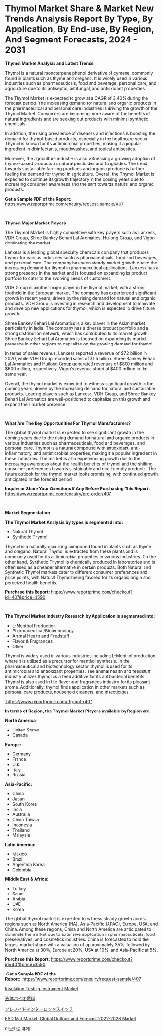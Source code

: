 <p><h1>Thymol Market Share & Market New Trends Analysis Report By Type, By Application, By End-use, By Region, And Segment Forecasts, 2024 - 2031</h1></p><p><strong>Thymol Market Analysis and Latest Trends</strong></p>
<p><p>Thymol is a natural monoterpene phenol derivative of cymene, commonly found in plants such as thyme and oregano. It is widely used in various industries such as pharmaceuticals, food and beverage, personal care, and agriculture due to its antiseptic, antifungal, and antioxidant properties.</p><p>The Thymol Market is expected to grow at a CAGR of 3.40% during the forecast period. The increasing demand for natural and organic products in the pharmaceutical and personal care industries is driving the growth of the Thymol Market. Consumers are becoming more aware of the benefits of natural ingredients and are seeking out products with minimal synthetic chemicals.</p><p>In addition, the rising prevalence of diseases and infections is boosting the demand for thymol-based products, especially in the healthcare sector. Thymol is known for its antimicrobial properties, making it a popular ingredient in disinfectants, mouthwashes, and topical antiseptics.</p><p>Moreover, the agriculture industry is also witnessing a growing adoption of thymol-based products as natural pesticides and fungicides. The trend towards sustainable farming practices and organic produce is further fueling the demand for thymol in agriculture. Overall, the Thymol Market is expected to continue its growth trajectory in the coming years due to increasing consumer awareness and the shift towards natural and organic products.</p></p>
<p><strong>Get a Sample PDF of the Report:&nbsp;</strong> <a href="https://www.reportprime.com/enquiry/request-sample/407">https://www.reportprime.com/enquiry/request-sample/407</a></p>
<p>&nbsp;</p>
<p><strong>Thymol Major Market Players</strong></p>
<p><p>The Thymol Market is highly competitive with key players such as Lanxess, VDH Group, Shree Bankey Behari Lal Aromatics, Huilong Group, and Vigon dominating the market. </p><p>Lanxess is a leading global specialty chemicals company that produces thymol for various industries such as pharmaceuticals, food and beverages, and personal care. The company has seen steady market growth due to the increasing demand for thymol in pharmaceutical applications. Lanxess has a strong presence in the market and is focused on expanding its product portfolio to cater to the evolving needs of customers.</p><p>VDH Group is another major player in the thymol market, with a strong foothold in the European market. The company has experienced significant growth in recent years, driven by the rising demand for natural and organic products. VDH Group is investing in research and development to innovate and develop new applications for thymol, which is expected to drive future growth.</p><p>Shree Bankey Behari Lal Aromatics is a key player in the Asian market, particularly in India. The company has a diverse product portfolio and a strong distribution network, which has contributed to its market growth. Shree Bankey Behari Lal Aromatics is focused on expanding its market presence in other regions to capitalize on the growing demand for thymol.</p><p>In terms of sales revenue, Lanxess reported a revenue of $7.2 billion in 2020, while VDH Group recorded sales of $1.5 billion. Shree Bankey Behari Lal Aromatics and Huilong Group generated revenues of $800 million and $600 million, respectively. Vigon's revenue stood at $400 million in the same year.</p><p>Overall, the thymol market is expected to witness significant growth in the coming years, driven by the increasing demand for natural and sustainable products. Leading players such as Lanxess, VDH Group, and Shree Bankey Behari Lal Aromatics are well-positioned to capitalize on this growth and expand their market presence.</p></p>
<p>&nbsp;</p>
<p><strong>What Are The Key Opportunities For Thymol Manufacturers?</strong></p>
<p><p>The global thymol market is expected to see significant growth in the coming years due to the rising demand for natural and organic products in various industries such as pharmaceuticals, food and beverages, and personal care. Thymol is a natural compound with antioxidant, anti-inflammatory, and antimicrobial properties, making it a popular ingredient in these industries. The market is also experiencing growth due to the increasing awareness about the health benefits of thymol and the shifting consumer preferences towards sustainable and eco-friendly products. The future outlook for the thymol market looks promising, with continued growth anticipated in the forecast period.</p></p>
<p><strong>Inquire or Share Your Questions If Any Before Purchasing This Report:</strong> <a href="https://www.reportprime.com/enquiry/pre-order/407">https://www.reportprime.com/enquiry/pre-order/407</a></p>
<p>&nbsp;</p>
<p><strong>Market Segmentation</strong></p>
<p><strong>The Thymol Market Analysis by types is segmented into:</strong></p>
<p><ul><li>Natural Thymol</li><li>Synthetic Thymol</li></ul></p>
<p><p>Thymol is a naturally occurring compound found in plants such as thyme and oregano. Natural Thymol is extracted from these plants and is commonly used for its antimicrobial properties in various industries. On the other hand, Synthetic Thymol is chemically produced in laboratories and is often used as a cheaper alternative in certain products. Both Natural and Synthetic Thymol markets cater to different consumer preferences and price points, with Natural Thymol being favored for its organic origin and perceived health benefits.</p></p>
<p><strong>Purchase this Report:&nbsp;</strong><a href="https://www.reportprime.com/checkout?id=407&price=3590">https://www.reportprime.com/checkout?id=407&price=3590</a></p>
<p>&nbsp;</p>
<p><strong>The Thymol Market Industry Research by Application is segmented into:</strong></p>
<p><ul><li>L-Menthol Production</li><li>Pharmaceutical/Biotechnology</li><li>Animal Health and Feedstuff</li><li>Flavor & Fragrances</li><li>Other</li></ul></p>
<p><p>Thymol is widely used in various industries including L-Menthol production, where it is utilized as a precursor for menthol synthesis. In the pharmaceutical and biotechnology sector, thymol is used for its antimicrobial and antioxidant properties. The animal health and feedstuff industry utilizes thymol as a feed additive for its antibacterial benefits. Thymol is also used in the flavor and fragrances industry for its pleasant aroma. Additionally, thymol finds application in other markets such as personal care products, household cleaners, and insecticides.</p></p>
<p><a href="https://www.reportprime.com/thymol-r407">&nbsp;https://www.reportprime.com/thymol-r407</a></p>
<p><strong>In terms of Region, the Thymol Market Players available by Region are:</strong></p>
<p>
    <p> <strong> North America: </strong>
        <ul>
            <li>United States</li>
            <li>Canada</li>
        </ul>
        </p> 
    <p> <strong> Europe: </strong>
        <ul>
            <li>Germany</li>
            <li>France</li>
            <li>U.K.</li>
            <li>Italy</li>
            <li>Russia</li>
        </ul>
        </p> 
    <p> <strong> Asia-Pacific: </strong>
        <ul>
            <li>China</li>
            <li>Japan</li>
            <li>South Korea</li>
            <li>India</li>
            <li>Australia</li>
            <li>China Taiwan</li>
            <li>Indonesia</li>
            <li>Thailand</li>
            <li>Malaysia</li>
        </ul>
        </p> 
    <p> <strong> Latin America: </strong>
        <ul>
            <li>Mexico</li>
            <li>Brazil</li>
            <li>Argentina Korea</li>
            <li>Colombia</li>
        </ul>
        </p> 
    <p> <strong> Middle East & Africa: </strong>
        <ul>
            <li>Turkey</li>
            <li>Saudi</li>
            <li>Arabia</li>
            <li>UAE</li>
            <li>Korea</li>
        </ul>
    </p>
    </p>
<p><p>The global thymol market is expected to witness steady growth across regions such as North America (NA), Asia-Pacific (APAC), Europe, USA, and China. Among these regions, China and North America are anticipated to dominate the market due to extensive application in pharmaceuticals, food preservatives, and cosmetics industries. China is forecasted to hold the largest market share with a valuation of approximately 35%, followed by North America at 30%, Europe at 20%, USA at 10%, and Asia-Pacific at 5%.</p></p>
<p><strong>Purchase this Report: </strong><a href="https://www.reportprime.com/checkout?id=407&price=3590">https://www.reportprime.com/checkout?id=407&price=3590</a></p>
<p>&nbsp;<strong>Get a Sample PDF of the Report:&nbsp;&nbsp;</strong><a href="https://www.reportprime.com/enquiry/request-sample/407">https://www.reportprime.com/enquiry/request-sample/407</a></p>
<p><strong></strong></p>
<p><p><a href="https://www.linkedin.com/pulse/insulation-testing-instrument-market-trends-detailed-study-nltgf">Insulation Testing Instrument Market</a></p><p><a href="https://medium.com/@kelscdowell78456/%E6%B6%B2%E4%BD%93%E3%83%90%E3%82%A4%E3%82%AA%E7%87%83%E6%96%99%E7%94%A3%E6%A5%AD%E3%81%AE%E5%B8%82%E5%A0%B4%E5%88%86%E6%9E%90%E3%83%AC%E3%83%9D%E3%83%BC%E3%83%88-2024%E5%B9%B4%E3%81%8B%E3%82%892031%E5%B9%B4%E3%81%BE%E3%81%A7%E3%81%AE%E6%9C%9F%E9%96%93%E3%81%AB-%E3%82%A2%E3%83%97%E3%83%AA%E3%82%B1%E3%83%BC%E3%82%B7%E3%83%A7%E3%83%B3-%E3%82%BF%E3%82%A4%E3%83%97-%E3%81%8A%E3%82%88%E3%81%B3%E5%9C%B0%E5%9F%9F%E3%81%AB%E3%82%88%E3%82%8B%E6%88%90%E9%95%B7%E7%8E%87-cagr-%E3%81%8C6-9-%E3%81%A7%E4%BA%88%E6%B8%AC%E3%81%95%E3%82%8C%E3%81%A6%E3%81%84%E3%81%BE%E3%81%99-9ace93167414">液体バイオ燃料</a></p><p><a href="https://medium.com/@kelscdowell78456/%E3%82%BD%E3%83%AC%E3%83%8E%E3%82%A4%E3%83%89%E3%82%A4%E3%83%B3%E3%82%BF%E3%83%BC%E3%83%AD%E3%83%83%E3%82%AF%E3%82%B9%E3%82%A4%E3%83%83%E3%83%81%E5%B8%82%E5%A0%B4%E6%A6%82%E8%A6%81-2024%E5%B9%B4%E3%81%8B%E3%82%892031%E5%B9%B4%E3%81%BE%E3%81%A7%E3%81%AE%E4%B8%96%E7%95%8C%E5%B8%82%E5%A0%B4%E3%83%88%E3%83%AC%E3%83%B3%E3%83%89%E3%81%A8%E5%B0%86%E6%9D%A5%E3%81%AE%E5%B1%95%E6%9C%9B-addac38a615c">ソレノイドインターロックスイッチ</a></p><p><a href="https://medium.com/@lottierunte1948/insights-into-the-esd-mat-market-global-outlook-and-forecast-2022-2028-industry-market-financial-bc49a713356f">ESD Mat Market, Global Outlook and Forecast 2022-2028 Market</a></p><p><a href="https://medium.com/@randyhuel1979/%EA%B8%80%EB%A1%9C%EB%B2%8C-%EC%95%84%EB%B3%B4%EC%B9%B4%EB%8F%84-%ED%93%A8%EB%A6%AC-%EC%8B%9C%EC%9E%A5-%EB%8F%99%ED%96%A5%EC%97%90-%EB%8C%80%ED%95%9C-%EC%A0%84%EB%9E%B5%EC%A0%81-%EC%9D%B8%EC%82%AC%EC%9D%B4%ED%8A%B8-2024-2031-181-%ED%8E%98%EC%9D%B4%EC%A7%80%EC%97%90%EC%84%9C-%EB%8B%A4%EB%A3%B8-98388be22d93">아보카도 퓨레</a></p></p>